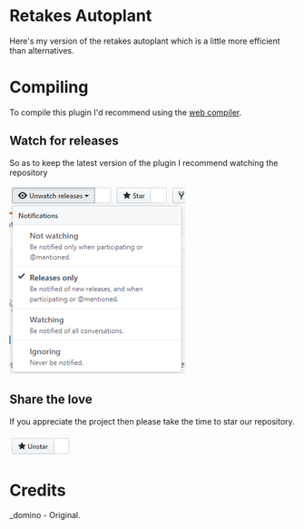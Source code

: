 # Retakes Autoplant
Here's my version of the retakes autoplant which is a little more efficient than alternatives.

# Compiling
To compile this plugin I'd recommend using the [web compiler](https://spider.limetech.io/).

## Watch for releases

So as to keep the latest version of the plugin I recommend watching the repository

![Watch releases](https://github.com/b3none/gdprconsent/raw/development/.github/README_ASSETS/watch_releases.png)

## Share the love

If you appreciate the project then please take the time to star our repository.

![Star us](https://github.com/b3none/gdprconsent/raw/development/.github/README_ASSETS/star_us.png)

# Credits
_domino - Original.
